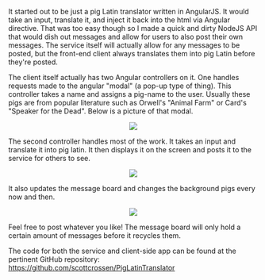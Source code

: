 It started out to be just a pig Latin translator written in AngularJS. It would take an input, translate it, and inject it back into the html via Angular directive. That was too easy though so I made a quick and dirty NodeJS API that would dish out messages and allow for users to also post their own messages. The service itself will actually allow for any messages to be posted, but the front-end client always translates them into pig Latin before they're posted.

The client itself actually has two Angular controllers on it. One handles requests made to the angular "modal" (a pop-up type of thing). This controller takes a name and assigns a pig-name to the user. Usually these pigs are from popular literature such as Orwell's "Animal Farm" or Card's "Speaker for the Dead". Below is a picture of that modal.

<center> <img src="require('assets/images/projects/pig_latin/pig_latin_modal.png')" style="max-width: 646;" /> </center>

The second controller handles most of the work. It takes an input and translate it into pig latin. It then displays it on the screen and posts it to the service for others to see.

<center> <img src="require('assets/images/projects/pig_latin/pig_latin_2.png')" style="max-width: 485;" /> </center>

It also updates the message board and changes the background pigs every now and then.

<center> <img src="require('assets/images/projects/pig_latin/pig_latin_1.png')" style="max-width: 640;" /> </center>

Feel free to post whatever you like! The message board will only hold a certain amount of messages before it recycles them.

The code for both the service and client-side app can be found at the pertinent GitHub repository: https://github.com/scottcrossen/PigLatinTranslator
